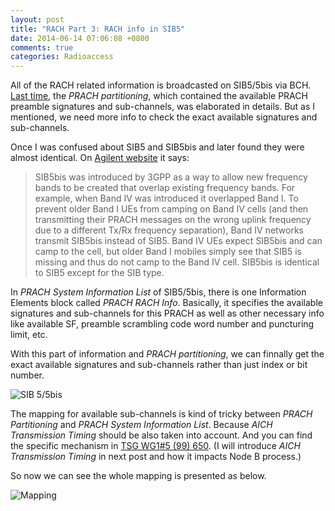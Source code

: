 ```yaml
---
layout: post
title: "RACH Part 3: RACH info in SIB5"
date: 2014-06-14 07:06:08 +0800
comments: true
categories: Radioaccess
---
```


All of the RACH related information is broadcasted on SIB5/5bis via BCH. [Last time](http://blog.pzheng.me/blog/2014/06/07/rach-part-2-ac-and-asc/), the *PRACH partitioning*, which contained the available PRACH preamble signatures and sub-channels, was elaborated in details. But as I mentioned, we need more info to check the exact available signatures and sub-channels.

<!--more-->

Once I was confused about SIB5 and SIB5bis and later found they were almost identical. On [Agilent website](http://wireless.agilent.com/rfcomms/refdocs/wcdma/wcdma_gen_bse_freqbandind.html) it says:

>SIB5bis was introduced by 3GPP as a way to allow new frequency bands to be created that overlap existing frequency bands. For example, when Band IV was introduced it overlapped Band I. To prevent older Band I UEs from camping on Band IV cells (and then transmitting their PRACH messages on the wrong uplink frequency due to a different Tx/Rx frequency separation), Band IV networks transmit SIB5bis instead of SIB5. Band IV UEs expect SIB5bis and can camp to the cell, but older Band I mobiles simply see that SIB5 is missing and thus do not camp to the Band IV cell. SIB5bis is identical to SIB5 except for the SIB type.

In *PRACH System Information List* of SIB5/5bis, there is one Information Elements block called *PRACH RACH Info*. Basically, it specifies the available signatures and sub-channels for this PRACH as well as other necessary info like available SF, preamble scrambling code word number and puncturing limit, etc.

With this part of information and *PRACH partitioning*, we can finnally get the exact available signatures and sub-channels rather than just index or bit number.

![SIB 5/5bis](https://dl.dropboxusercontent.com/u/6459697/blogimage/20140614_rach_part3_sib5_sib5bis.png)

The mapping for available sub-channels is kind of tricky between *PRACH Partitioning* and *PRACH System Information List*. Because *AICH Transmission Timing* should be also taken into account. And you can find the specific mechanism in [TSG WG1#5 (99) 650](www.3gpp.org/ftp/tsg_ran/wg1_rl1/TSGR1_05/.../r1-99650.pdf). (I will introduce *AICH Transmission Timing* in next post and how it impacts Node B process.)

So now we can see the whole mapping is presented as below.

![Mapping](https://dl.dropboxusercontent.com/u/6459697/blogimage/20140614_rach_part3_mapping.png)

